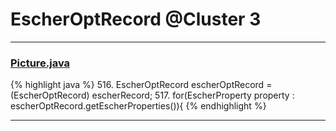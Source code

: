# EscherOptRecord @Cluster 3

***

### [Picture.java](https://searchcode.com/codesearch/view/97384428/)
{% highlight java %}
516. EscherOptRecord escherOptRecord = (EscherOptRecord) escherRecord;
517. for(EscherProperty property : escherOptRecord.getEscherProperties()){
{% endhighlight %}

***

